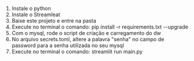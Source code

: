 1. Instale o python
2. Instale o Streamleat
3. Baixe este projeto e entre na pasta
4. Execute no terminal o comando: pip install -r requirements.txt --upgrade
5. Com o mysql, rode o script de criação e carregamento do dw
6. No arquivo secrets.toml, altere a palavra "senha" no campo de password para a senha utilizada no seu mysql
7. Execute no terminal o comando: streamlit run main.py 
